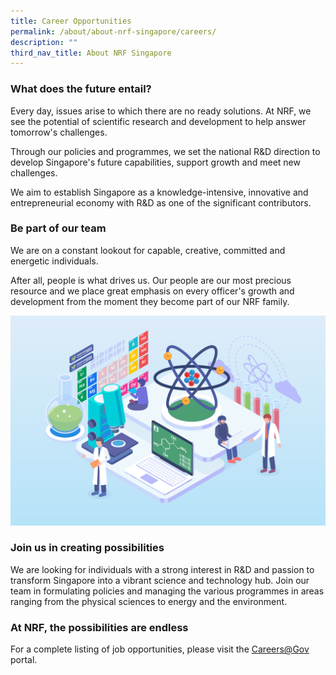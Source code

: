 ```yaml
---
title: Career Opportunities
permalink: /about/about-nrf-singapore/careers/
description: ""
third_nav_title: About NRF Singapore
---
```

### **What does the future entail?**

Every day, issues arise to which there are no ready solutions. At NRF, we see the potential of scientific research and development to help answer tomorrow's challenges.

Through our policies and programmes, we set the national R&D direction to develop Singapore's future capabilities, support growth and meet new challenges.

We aim to establish Singapore as a knowledge-intensive, innovative and entrepreneurial economy with R&D as one of the significant contributors.

### **Be part of our team**
We are on a constant lookout for capable, creative, committed and energetic individuals.

After all, people is what drives us. Our people are our most precious resource and we place great emphasis on every officer's growth and development from the moment they become part of our NRF family.

![](/images/About/mar5-outline-07.jpg)

### **Join us in creating possibilities**
We are looking for individuals with a strong interest in R&D and passion to transform Singapore into a vibrant science and technology hub. Join our team in formulating policies and managing the various programmes in areas ranging from the physical sciences to energy and the environment.

### **At NRF, the possibilities are endless**

For a complete listing of job opportunities, please visit the [Careers@Gov](https://www.careers.hrp.gov.sg/sap/bc/ui5_ui5/sap/ZGERCFA004/index.html) portal.